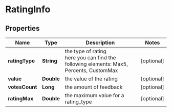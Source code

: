 # RatingInfo


## Properties

| Name | Type | Description | Notes |
|------------ | ------------- | ------------- | -------------|
**ratingType** | **String** | the type of rating<br>here you can find the following elements: Max5, Percents, CustomMax |[optional]|
**value** | **Double** | the value of the rating |[optional]|
**votesCount** | **Long** | the amount of feedback |[optional]|
**ratingMax** | **Double** | the maximum value for a rating_type |[optional]|